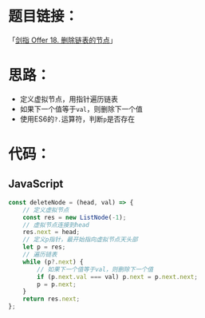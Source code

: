 # 题目链接：

「[剑指 Offer 18. 删除链表的节点](https://leetcode-cn.com/problems/shan-chu-lian-biao-de-jie-dian-lcof/)」

# 思路：

- 定义虚拟节点，用指针遍历链表
- 如果下一个值等于`val`，则删除下一个值
- 使用ES6的`?.`运算符，判断`p`是否存在

# 代码：

## JavaScript

```javascript
const deleteNode = (head, val) => {
    // 定义虚拟节点
    const res = new ListNode(-1);
    // 虚拟节点连接到head
    res.next = head;
    // 定义p指针，最开始指向虚拟节点天头部
    let p = res;
    // 遍历链表
    while (p?.next) {
        // 如果下一个值等于val，则删除下一个值
        if (p.next.val === val) p.next = p.next.next;
        p = p.next;
    }
    return res.next;
};
```

